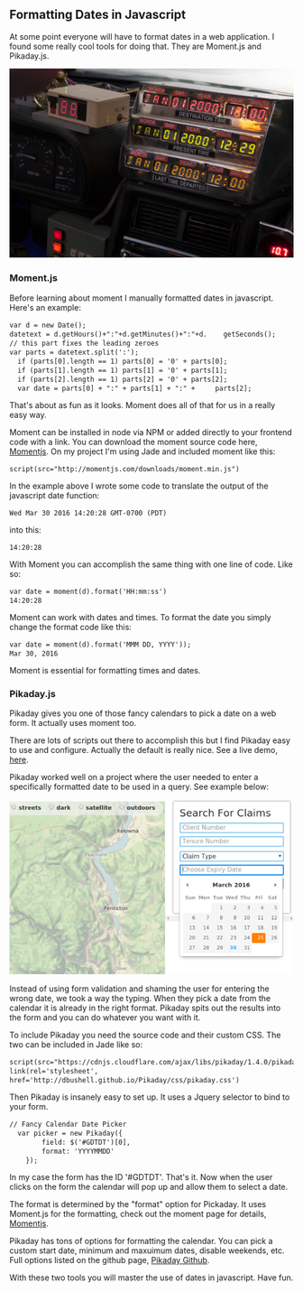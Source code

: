 ## Formatting Dates in Javascript
<!-- more -->
At some point everyone will have to format dates in a web application.  I found some really cool tools for doing that.  They are Moment.js and Pikaday.js.
<!-- more -->
![large](/img/backFuture.jpg)

### Moment.js

Before learning about moment I manually formatted dates in javascript.  Here's an example:

    var d = new Date();
    datetext = d.getHours()+":"+d.getMinutes()+":"+d.    getSeconds();
    // this part fixes the leading zeroes
    var parts = datetext.split(':');
      if (parts[0].length == 1) parts[0] = '0' + parts[0];
      if (parts[1].length == 1) parts[1] = '0' + parts[1];
      if (parts[2].length == 1) parts[2] = '0' + parts[2];
      var date = parts[0] + ":" + parts[1] + ":" +     parts[2];

That's about as fun as it looks.  Moment does all of that for us in a really easy way.

Moment can be installed in node via NPM or added directly to your frontend code with a link.  You can download the moment source code here, <a href="http://momentjs.com/">Momentjs</a>.  On my project I'm using Jade and included moment like this:

    script(src="http://momentjs.com/downloads/moment.min.js")

In the example above I wrote some code to translate the output of the javascript date function:

    Wed Mar 30 2016 14:20:28 GMT-0700 (PDT)

into this:

    14:20:28

With Moment you can accomplish the same thing with one line of code.  Like so:

    var date = moment(d).format('HH:mm:ss')
    14:20:28

Moment can work with dates and times.  To format the date you simply change the format code like this:
 
    var date = moment(d).format('MMM DD, YYYY')); 
    Mar 30, 2016

Moment is essential for formatting times and dates.

### Pikaday.js

Pikaday gives you one of those fancy calendars to pick a date on a web form.  It actually uses moment too.  

There are lots of scripts out there to accomplish this but I find Pikaday easy to use and configure.  Actually the default is really nice.  See a live demo, <a href="https://dbushell.github.io/Pikaday/">here</a>.

Pikaday worked well on a project where the user needed to enter a specifically formatted date to be used in a query.  See example below:

![large](/img/pikaday.png)

Instead of using form validation and shaming the user for entering the wrong date, we took a way the typing.  When they pick a date from the calendar it is already in the right format.  Pikaday spits out the results into the form and you can do whatever you want with it.

To include Pikaday you need the source code and their custom CSS.  The two can be included in Jade like so:

    script(src="https://cdnjs.cloudflare.com/ajax/libs/pikaday/1.4.0/pikaday.min.js")
    link(rel='stylesheet', href='http://dbushell.github.io/Pikaday/css/pikaday.css')

Then Pikaday is insanely easy to set up.  It uses a Jquery selector to bind to your form.

    // Fancy Calendar Date Picker
      var picker = new Pikaday({ 
            field: $('#GDTDT')[0],
            format: 'YYYYMMDD'
        });

In my case the form has the ID '#GDTDT'.  That's it.  Now when the user clicks on the form the calendar will pop up and allow them to select a date.

The format is determined by the "format" option for Pickaday.  It uses Moment.js for the formatting, check out the moment page for details, <a href="http://momentjs.com/">Momentjs</a>.

Pikaday has tons of options for formatting the calendar.  You can pick a custom start date, minimum and maxuimum dates, disable weekends, etc.  Full options listed on the github page, <a href="https://github.com/dbushell/Pikaday"> Pikaday Github</a>.

With these two tools you will master the use of dates in javascript.  Have fun.
